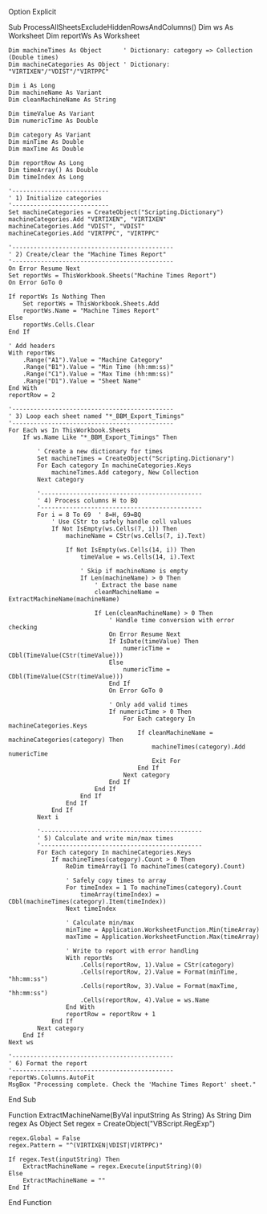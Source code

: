 Option Explicit

Sub ProcessAllSheetsExcludeHiddenRowsAndColumns()
    Dim ws As Worksheet
    Dim reportWs As Worksheet
    
    Dim machineTimes As Object      ' Dictionary: category => Collection (Double times)
    Dim machineCategories As Object ' Dictionary: "VIRTIXEN"/"VDIST"/"VIRTPPC"
    
    Dim i As Long
    Dim machineName As Variant
    Dim cleanMachineName As String
    
    Dim timeValue As Variant
    Dim numericTime As Double
    
    Dim category As Variant
    Dim minTime As Double
    Dim maxTime As Double
    
    Dim reportRow As Long
    Dim timeArray() As Double
    Dim timeIndex As Long
    
    '---------------------------
    ' 1) Initialize categories
    '---------------------------
    Set machineCategories = CreateObject("Scripting.Dictionary")
    machineCategories.Add "VIRTIXEN", "VIRTIXEN"
    machineCategories.Add "VDIST", "VDIST"
    machineCategories.Add "VIRTPPC", "VIRTPPC"
    
    '---------------------------------------------
    ' 2) Create/clear the "Machine Times Report"
    '---------------------------------------------
    On Error Resume Next
    Set reportWs = ThisWorkbook.Sheets("Machine Times Report")
    On Error GoTo 0
    
    If reportWs Is Nothing Then
        Set reportWs = ThisWorkbook.Sheets.Add
        reportWs.Name = "Machine Times Report"
    Else
        reportWs.Cells.Clear
    End If
    
    ' Add headers
    With reportWs
        .Range("A1").Value = "Machine Category"
        .Range("B1").Value = "Min Time (hh:mm:ss)"
        .Range("C1").Value = "Max Time (hh:mm:ss)"
        .Range("D1").Value = "Sheet Name"
    End With
    reportRow = 2
    
    '---------------------------------------------
    ' 3) Loop each sheet named "*_BBM_Export_Timings"
    '---------------------------------------------
    For Each ws In ThisWorkbook.Sheets
        If ws.Name Like "*_BBM_Export_Timings" Then
            
            ' Create a new dictionary for times
            Set machineTimes = CreateObject("Scripting.Dictionary")
            For Each category In machineCategories.Keys
                machineTimes.Add category, New Collection
            Next category
            
            '---------------------------------------------
            ' 4) Process columns H to BQ
            '---------------------------------------------
            For i = 8 To 69  ' 8=H, 69=BQ
                ' Use CStr to safely handle cell values
                If Not IsEmpty(ws.Cells(7, i)) Then
                    machineName = CStr(ws.Cells(7, i).Text)
                    
                    If Not IsEmpty(ws.Cells(14, i)) Then
                        timeValue = ws.Cells(14, i).Text
                        
                        ' Skip if machineName is empty
                        If Len(machineName) > 0 Then
                            ' Extract the base name
                            cleanMachineName = ExtractMachineName(machineName)
                            
                            If Len(cleanMachineName) > 0 Then
                                ' Handle time conversion with error checking
                                On Error Resume Next
                                If IsDate(timeValue) Then
                                    numericTime = CDbl(TimeValue(CStr(timeValue)))
                                Else
                                    numericTime = CDbl(TimeValue(CStr(timeValue)))
                                End If
                                On Error GoTo 0
                                
                                ' Only add valid times
                                If numericTime > 0 Then
                                    For Each category In machineCategories.Keys
                                        If cleanMachineName = machineCategories(category) Then
                                            machineTimes(category).Add numericTime
                                            Exit For
                                        End If
                                    Next category
                                End If
                            End If
                        End If
                    End If
                End If
            Next i
            
            '---------------------------------------------
            ' 5) Calculate and write min/max times
            '---------------------------------------------
            For Each category In machineCategories.Keys
                If machineTimes(category).Count > 0 Then
                    ReDim timeArray(1 To machineTimes(category).Count)
                    
                    ' Safely copy times to array
                    For timeIndex = 1 To machineTimes(category).Count
                        timeArray(timeIndex) = CDbl(machineTimes(category).Item(timeIndex))
                    Next timeIndex
                    
                    ' Calculate min/max
                    minTime = Application.WorksheetFunction.Min(timeArray)
                    maxTime = Application.WorksheetFunction.Max(timeArray)
                    
                    ' Write to report with error handling
                    With reportWs
                        .Cells(reportRow, 1).Value = CStr(category)
                        .Cells(reportRow, 2).Value = Format(minTime, "hh:mm:ss")
                        .Cells(reportRow, 3).Value = Format(maxTime, "hh:mm:ss")
                        .Cells(reportRow, 4).Value = ws.Name
                    End With
                    reportRow = reportRow + 1
                End If
            Next category
        End If
    Next ws
    
    '---------------------------------------------
    ' 6) Format the report
    '---------------------------------------------
    reportWs.Columns.AutoFit
    MsgBox "Processing complete. Check the 'Machine Times Report' sheet."
End Sub

Function ExtractMachineName(ByVal inputString As String) As String
    Dim regex As Object
    Set regex = CreateObject("VBScript.RegExp")
    
    regex.Global = False
    regex.Pattern = "^(VIRTIXEN|VDIST|VIRTPPC)"
    
    If regex.Test(inputString) Then
        ExtractMachineName = regex.Execute(inputString)(0)
    Else
        ExtractMachineName = ""
    End If
End Function
